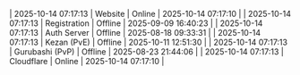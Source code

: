 | 2025-10-14 07:17:13 | Website | Online | 2025-10-14 07:17:10 |
| 2025-10-14 07:17:13 | Registration | Offline | 2025-09-09 16:40:23 |
| 2025-10-14 07:17:13 | Auth Server | Offline | 2025-08-18 09:33:31 |
| 2025-10-14 07:17:13 | Kezan (PvE) | Offline | 2025-10-11 12:51:30 |
| 2025-10-14 07:17:13 | Gurubashi (PvP) | Offline | 2025-08-23 21:44:06 |
| 2025-10-14 07:17:13 | Cloudflare | Online | 2025-10-14 07:17:10 |
